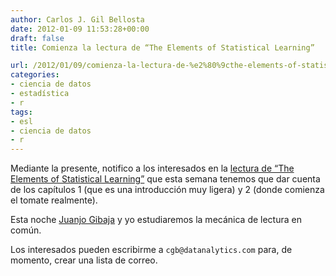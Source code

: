 ```yaml
---
author: Carlos J. Gil Bellosta
date: 2012-01-09 11:53:28+00:00
draft: false
title: Comienza la lectura de “The Elements of Statistical Learning”

url: /2012/01/09/comienza-la-lectura-de-%e2%80%9cthe-elements-of-statistical-learning%e2%80%9d/
categories:
- ciencia de datos
- estadística
- r
tags:
- esl
- ciencia de datos
- r
---
```


Mediante la presente, notifico a los interesados en la [lectura de “The Elements of Statistical Learning”](http://www.datanalytics.com/2011/12/23/%C2%BFnos-leemos-the-elements-of-statistical-learning-de-tapa-a-tapa/) que esta semana tenemos que dar cuenta de los capítulos 1 (que es una introducción muy ligera) y 2 (donde comienza el tomate realmente).

Esta noche [Juanjo Gibaja](http://www.jjgibaja.net/) y yo estudiaremos la mecánica de lectura en común.

Los interesados pueden escribirme a `cgb@datanalytics.com` para, de momento, crear una lista de correo.
